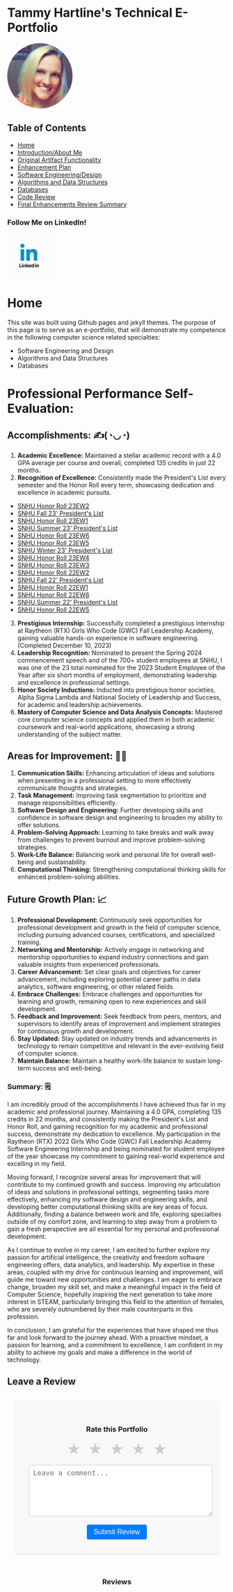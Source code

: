 <!-- index.md -->

# Tammy Hartline's Technical E-Portfolio

<img src="images/me.jpg" alt="Profile Image" class="profile-image" style="width: 150px; height: 150px; border-radius: 50%; margin: 0 auto;">

## Table of Contents

- [Home](/index.md/)
- [Introduction/About Me](/intro.md/)
- [Original Artifact Functionality](/original-artifact-functionality.md/)
- [Enhancement Plan](/enhancement-plan.md/)
- [Software Engineering/Design](/software-engineering-and-design.md/)
- [Algorithms and Data Structures](/algorithms-and-data-structures.md/)
- [Databases](/databases.md/)
- [Code Review](/code-review.md/)
- [Final Enhancements Review Summary](/final-enhancements-review-summary.md/)
  
### Follow Me on LinkedIn!
<a href="https://www.linkedin.com/in/tammy-hartline-91981266/"><img src="linkedin.jpg" width="100" height="100" alt="LinkedIn Logo"></a>

# Home
This site was built using Github pages and jekyll themes. The purpose of this page is to serve as an e-portfolio, that will demonstrate my competence in the following computer science related specialties:

- Software Engineering and Design
- Algorithms and Data Structures
- Databases
  
# Professional Performance Self-Evaluation:

## Accomplishments:  ✍(◔◡◔)
1. __Academic Excellence:__ Maintained a stellar academic record with a 4.0 GPA average per course and overall, completed 135 credits in just 22 months.
2. __Recognition of Excellence:__ Consistently made the President's List every semester and the Honor Roll every term, showcasing dedication and excellence in academic pursuits.
- [SNHU Honor Roll 23EW2](https://snhu.meritpages.com/stories/SNHU-Announces-Honor-Roll-for-23EW2/123445486)
- [SNHU Fall 23' President's List](https://snhu.meritpages.com/stories/SNHU-President-s-List-Announced/123332565)
- [SNHU Honor Roll 23EW1](https://snhu.meritpages.com/stories/SNHU-Announces-Honor-Roll-for-23EW1/119530985)
- [SNHU Summer 23' President's List](https://snhu.meritpages.com/stories/SNHU-President-s-List-Announced/115030907)
- [SNHU Honor Roll 23EW6](https://snhu.meritpages.com/stories/SNHU-Announces-Honor-Roll-for-23EW6/115063954)
- [SNHU Honor Roll 23EW5](https://snhu.meritpages.com/stories/SNHU-Announces-Honor-Roll-for-23EW5/112828270)
- [SNHU Winter 23' President's List](https://snhu.meritpages.com/stories/SNHU-President-s-List-Announced/109621343)
- [SNHU Honor Roll 23EW4](https://snhu.meritpages.com/stories/SNHU-Announces-Honor-Roll-for-23EW4/108177040)
- [SNHU Honor Roll 23EW3](https://snhu.meritpages.com/stories/SNHU-Announces-Honor-Roll-for-23EW3/103592257)
- [SNHU Honor Roll 22EW2](https://snhu.meritpages.com/stories/Tammy-Hartline-Named-to-Honor-Roll/100031425)
- [SNHU Fall 22' President's List](https://snhu.meritpages.com/stories/Tammy-Hartline-Named-to-SNHU-President-s-List/99723699)
- [SNHU Honor Roll 22EW1](https://snhu.meritpages.com/stories/Tammy-Hartline-Named-to-Honor-Roll/94781765)
- [SNHU Honor Roll 22EW6](https://snhu.meritpages.com/stories/Tammy-Hartline-Named-to-Honor-Roll/90697312)
- [SNHU Summer 22' President's List](https://snhu.meritpages.com/stories/Tammy-Hartline-Named-to-SNHU-President-s-List/90639512)
- [SNHU Honor Roll 22EW5](https://snhu.meritpages.com/stories/Tammy-Hartline-Named-to-Honor-Roll/85852018)
3. __Prestigious Internship:__ Successfully completed a prestigious internship at Raytheon (RTX) Girls Who Code (GWC) Fall Leadership Academy, gaining valuable hands-on experience in software engineering. (Completed December 10, 2023)
4. __Leadership Recognition:__ Nominated to present the Spring 2024 commencement speech and of the 700+ student employees at SNHU, I was one of the 23 total nominated for the 2023 Student Employee of the Year after six short months of employment, demonstrating leadership and excellence in professional settings.
5. __Honor Society Inductions:__ Inducted into prestigious honor societies, Alpha Sigma Lambda and National Society of Leadership and Success, for academic and leadership achievements.
6. __Mastery of Computer Science and Data Analysis Concepts:__ Mastered core computer science concepts and applied them in both academic coursework and real-world applications, showcasing a strong understanding of the subject matter.

## Areas for Improvement: 👩‍🏫
1. __Communication Skills:__ Enhancing articulation of ideas and solutions when presenting in a professional setting to more effectively communicate thoughts and strategies.
2. __Task Management:__ Improving task segmentation to prioritize and manage responsibilities efficiently.
3. __Software Design and Engineering:__ Further developing skills and confidence in software design and engineering to broaden my ability to offer solutions.
4. __Problem-Solving Approach:__ Learning to take breaks and walk away from challenges to prevent burnout and improve problem-solving strategies.
5. __Work-Life Balance:__ Balancing work and personal life for overall well-being and sustainability.
6. __Computational Thinking:__ Strengthening computational thinking skills for enhanced problem-solving abilities.

## Future Growth Plan: 📈
1. __Professional Development:__ Continuously seek opportunities for professional development and growth in the field of computer science, including pursuing advanced courses, certifications, and specialized training.
2. __Networking and Mentorship:__ Actively engage in networking and mentorship opportunities to expand industry connections and gain valuable insights from experienced professionals.
3. __Career Advancement:__ Set clear goals and objectives for career advancement, including exploring potential career paths in data analytics, software engineering, or other related fields.
4. __Embrace Challenges:__ Embrace challenges and opportunities for learning and growth, remaining open to new experiences and skill development.
5. __Feedback and Improvement:__ Seek feedback from peers, mentors, and supervisors to identify areas of improvement and implement strategies for continuous growth and development.
6. __Stay Updated:__ Stay updated on industry trends and advancements in technology to remain competitive and relevant in the ever-evolving field of computer science.
7. __Maintain Balance:__ Maintain a healthy work-life balance to sustain long-term success and well-being.

### Summary: 🗒
I am incredibly proud of the accomplishments I have achieved thus far in my academic and professional journey. Maintaining a 4.0 GPA, completing 135 credits in 22 months, and consistently making the President's List and Honor Roll, and gaining recognition for my academic and professional success, demonstrate my dedication to excellence. My participation in the Raytheon (RTX) 2022 Girls Who Code (GWC) Fall Leadership Academy Software Engineering Internship and being nominated for student employee of the year showcase my commitment to gaining real-world experience and excelling in my field.

Moving forward, I recognize several areas for improvement that will contribute to my continued growth and success. Improving my articulation of ideas and solutions in professional settings, segmenting tasks more effectively, enhancing my software design and engineering skills, and developing better computational thinking skills are key areas of focus. Additionally, finding a balance between work and life, exploring specialties outside of my comfort zone, and learning to step away from a problem to gain a fresh perspective are all essential for my personal and professional development.

As I continue to evolve in my career, I am excited to further explore my passion for artificial intelligence, the creativity and freedom software engineering offers, data analytics, and leadership. My expertise in these areas, coupled with my drive for continuous learning and improvement, will guide me toward new opportunities and challenges. I am eager to embrace change, broaden my skill set, and make a meaningful impact in the field of Computer Science, hopefully inspiring the next generation to take more interest in STEAM, particularly bringing this field to the attention of females, who are severely outnumbered by their male counterparts in this profession.

In conclusion, I am grateful for the experiences that have shaped me thus far and look forward to the journey ahead. With a proactive mindset, a passion for learning, and a commitment to excellence, I am confident in my ability to achieve my goals and make a difference in the world of technology.

## Leave a Review

<div style="display: flex; flex-direction: column; align-items: center; margin-top: 2rem;">
  <div style="background-color: #f8f8f8; padding: 2rem; border-radius: 8px; box-shadow: 0 2px 4px rgba(0, 0, 0, 0.1); width: 80%; max-width: 500px;">
    <h3 style="text-align: center;">Rate this Portfolio</h3>
    <div style="display: flex; justify-content: center; margin-bottom: 1rem;">
      <input type="radio" id="star5" name="rating" value="5" onclick="handleRatingChange(this);" style="display: none;">
      <label for="star5" title="Awesome" style="font-size: 2rem; color: #ccc; padding: 0 0.5rem; cursor: pointer;">&#9733;</label>
      <input type="radio" id="star4" name="rating" value="4" onclick="handleRatingChange(this);" style="display: none;">
      <label for="star4" title="Good" style="font-size: 2rem; color: #ccc; padding: 0 0.5rem; cursor: pointer;">&#9733;</label>
      <input type="radio" id="star3" name="rating" value="3" onclick="handleRatingChange(this);" style="display: none;">
      <label for="star3" title="Average" style="font-size: 2rem; color: #ccc; padding: 0 0.5rem; cursor: pointer;">&#9733;</label>
      <input type="radio" id="star2" name="rating" value="2" onclick="handleRatingChange(this);" style="display: none;">
      <label for="star2" title="Poor" style="font-size: 2rem; color: #ccc; padding: 0 0.5rem; cursor: pointer;">&#9733;</label>
      <input type="radio" id="star1" name="rating" value="1" onclick="handleRatingChange(this);" style="display: none;">
      <label for="star1" title="Terrible" style="font-size: 2rem; color: #ccc; padding: 0 0.5rem; cursor: pointer;">&#9733;</label>
    </div>
    <textarea id="review-text" placeholder="Leave a comment..." style="width: 100%; height: 100px; padding: 0.5rem; font-size: 1rem; border: 1px solid #ccc; border-radius: 4px; resize: vertical;"></textarea>
    <button id="submit-review" onclick="submitReview();" style="display: block; margin: 1rem auto 0; padding: 0.5rem 1rem; font-size: 1rem; background-color: #007bff; color: #fff; border: none; border-radius: 4px; cursor: pointer;">Submit Review</button>
  </div>
  <div style="margin-top: 2rem; width: 80%; max-width: 500px;">
    <h3 style="text-align: center;">Reviews</h3>
    <div id="reviews-container" style="display: flex; flex-direction: column; align-items: center;"></div>
  </div>
</div>

<script>
  let selectedRating = 0;

  function handleRatingChange(element) {
    selectedRating = parseInt(element.value);
    updateStarColors();
  }

  function updateStarColors() {
    const stars = document.querySelectorAll('.star-label');
    stars.forEach((star, index) => {
      star.style.color = index < selectedRating ? '#ffdf00' : '#ccc';
    });
  }

  function submitReview() {
    const commentElement = document.getElementById("review-text");
    const comment = commentElement.value.trim();

    if (selectedRating > 0 && comment.length > 0) {
      const reviewContainer = document.getElementById("reviews-container");
      const reviewElement = document.createElement("div");
      reviewElement.style.backgroundColor = "#f8f8f8";
      reviewElement.style.padding = "1rem";
      reviewElement.style.borderRadius = "8px";
      reviewElement.style.boxShadow = "0 2px 4px rgba(0, 0, 0, 0.1)";
      reviewElement.style.marginBottom = "1rem";
      reviewElement.style.width = "100%";

      const starsElement = document.createElement("div");
      starsElement.style.display = "flex";
      starsElement.style.justifyContent = "flex-start";
      starsElement.style.marginBottom = "0.5rem";
      for (let i = 0; i < selectedRating; i++) {
        const starElement = document.createElement("label");
        starElement.className = "star-label";
        starElement.style.fontSize = "2rem";
        starElement.style.color = "#ffdf00";
        starElement.style.marginRight = "0.5rem";
        starElement.textContent = "★";
        starsElement.appendChild(starElement);
      }
      reviewElement.appendChild(starsElement);

      const commentElement = document.createElement("p");
      commentElement.textContent = comment;
      commentElement.style.margin = "0";
      reviewElement.appendChild(commentElement);

      reviewContainer.appendChild(reviewElement);

      document.getElementById("review-text").value = "";
      selectedRating = 0;
      updateStarColors();
    }
  }
</script>
